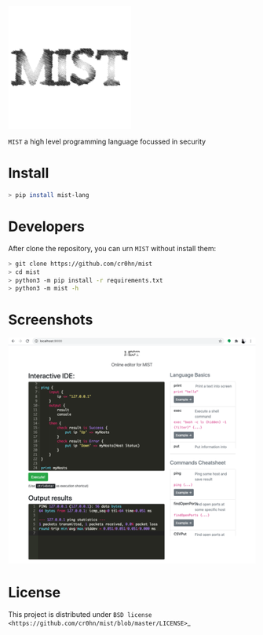 ![MIST LOGO](docs/source/_static/images/logo-250x250.png)

`MIST` a high level programming language focussed in security

# Install

```bash
> pip install mist-lang
```

# Developers

After clone the repository, you can urn `MIST` without install them:

```bash
> git clone https://github.com/cr0hn/mist
> cd mist
> python3 -m pip install -r requirements.txt
> python3 -m mist -h
```

# Screenshots

![Image of editor](docs/source/_static/images/MIST_Editor.png)


# License

This project is distributed under `BSD license <https://github.com/cr0hn/mist/blob/master/LICENSE>`_


